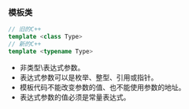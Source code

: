 ### 模板类

```c++
// 旧的C++
template <class Type>
// 新的C++ 
template <typename Type>
```

- 非类型\表达式参数。
- 表达式参数可以是枚举、整型、引用或指针。
- 模板代码不能改变参数的值、也不能使用参数的地址。
- 表达式参数的值必须是常量表达式。

